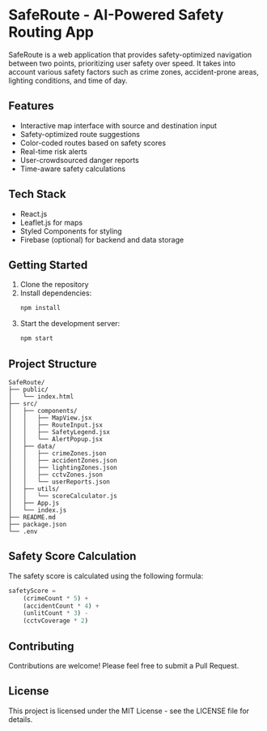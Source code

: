 # SafeRoute - AI-Powered Safety Routing App

SafeRoute is a web application that provides safety-optimized navigation between two points, prioritizing user safety over speed. It takes into account various safety factors such as crime zones, accident-prone areas, lighting conditions, and time of day.

## Features

- Interactive map interface with source and destination input
- Safety-optimized route suggestions
- Color-coded routes based on safety scores
- Real-time risk alerts
- User-crowdsourced danger reports
- Time-aware safety calculations

## Tech Stack

- React.js
- Leaflet.js for maps
- Styled Components for styling
- Firebase (optional) for backend and data storage

## Getting Started

1. Clone the repository
2. Install dependencies:
   ```bash
   npm install
   ```
3. Start the development server:
   ```bash
   npm start
   ```

## Project Structure

```
SafeRoute/
├── public/
│   └── index.html
├── src/
│   ├── components/
│   │   ├── MapView.jsx
│   │   ├── RouteInput.jsx
│   │   ├── SafetyLegend.jsx
│   │   └── AlertPopup.jsx
│   ├── data/
│   │   ├── crimeZones.json
│   │   ├── accidentZones.json
│   │   ├── lightingZones.json
│   │   ├── cctvZones.json
│   │   └── userReports.json
│   ├── utils/
│   │   └── scoreCalculator.js
│   ├── App.js
│   └── index.js
├── README.md
├── package.json
└── .env
```

## Safety Score Calculation

The safety score is calculated using the following formula:
```js
safetyScore = 
    (crimeCount * 5) + 
    (accidentCount * 4) + 
    (unlitCount * 3) -
    (cctvCoverage * 2)
```

## Contributing

Contributions are welcome! Please feel free to submit a Pull Request.

## License

This project is licensed under the MIT License - see the LICENSE file for details. 